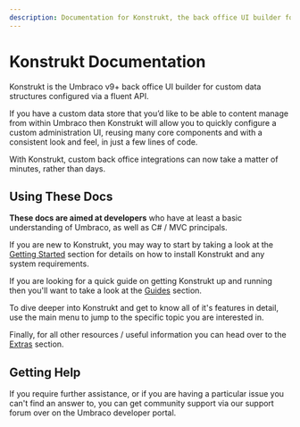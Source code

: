 ```yaml
---
description: Documentation for Konstrukt, the back office UI builder for Umbraco.
---
```


# Konstrukt Documentation

Konstrukt is the Umbraco v9+ back office UI builder for custom data structures configured via a fluent API.

If you have a custom data store that you’d like to be able to content manage from within Umbraco then Konstrukt will allow you to quickly configure a custom administration UI, reusing many core components and with a consistent look and feel, in just a few lines of code.

With Konstrukt, custom back office integrations can now take a matter of minutes, rather than days.

## Using These Docs

**These docs are aimed at developers** who have at least a basic understanding of Umbraco, as well as C# / MVC principals.

If you are new to Konstrukt, you may way to start by taking a look at the [Getting Started](./getting-started/overview.md) section for details on how to install Konstrukt and any system requirements. 

If you are looking for a quick guide on getting Konstrukt up and running then you'll want to take a look at the [Guides](./guides/creating-your-first-integration.md) section.

To dive deeper into Konstrukt and get to know all of it's features in detail, use the main menu to jump to the specific topic you are interested in.

Finally, for all other resources / useful information you can head over to the [Extras](./extras/property-editors/README.md) section.


## Getting Help

If you require further assistance, or if you are having a particular issue you can't find an answer to, you can get community support via our support forum over on the Umbraco developer portal.
